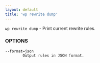 ```yaml
---
layout: default
title: 'wp rewrite dump'
---
```


`wp rewrite dump` - Print current rewrite rules.

### OPTIONS

	--format=json
			Output rules in JSON format.


